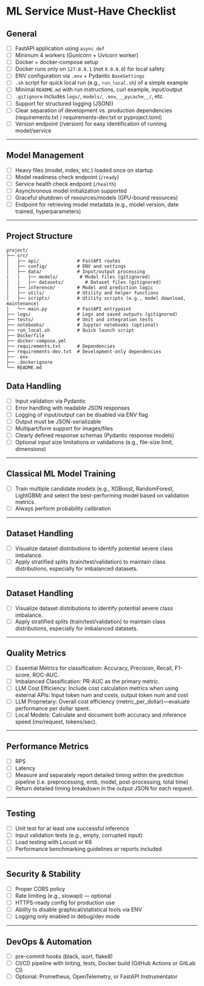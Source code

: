 # ML Service Must-Have Checklist

## General
- [ ] FastAPI application using `async def`
- [ ] Minimum 4 workers (Gunicorn + Uvicorn worker)
- [ ] Docker + docker-compose setup
- [ ] Docker runs only on `127.0.0.1` (not `0.0.0.0`) for local safety
- [ ] ENV configuration via `.env` + Pydantic `BaseSettings`
- [ ] `.sh` script for quick local run (e.g., `run_local.sh`) of a simple example
- [ ] Minimal `README.md` with run instructions, curl example, input/output
- [ ] `.gitignore` includes `logs/`, `models/`, `.env`, `__pycache__/`, etc.
- [ ]  Support for structured logging (JSON))
- [ ]  Clear separation of development vs. production dependencies (requirements.txt / requirements-dev.txt or pyproject.toml)
- [ ]  Version endpoint (/version) for easy identification of running model/service

---

## Model Management
- [ ] Heavy files (model, index, etc.) loaded once on startup
- [ ] Model readiness check endpoint (`/ready`)
- [ ] Service health check endpoint (`/health`)
- [ ] Asynchronous model initialization supported
- [ ] Graceful shutdown of resources/models (GPU-bound resources)
- [ ] Endpoint for retrieving model metadata (e.g., model version, date trained, hyperparameters)

---

## Project Structure
```plaintext
project/
├── src/
│   ├── api/              # FastAPI routes
│   ├── config/           # ENV and settings
│   ├── data/             # Input/output processing
|   |   ├── models/        # Model files (gitignored)
|   |   ├── datasets/        # Dataset files (gitignored)
│   ├── inference/        # Model and prediction logic
│   ├── utils/            # Utility and helper functions
|   ├── scripts/          # Utility scripts (e.g., model download, maintenance)
│   └── main.py           # FastAPI entrypoint
├── logs/                 # Logs and saved outputs (gitignored)
├── tests/                # Unit and integration tests
├── notebooks/            # Jupyter notebooks (optional)
├── run_local.sh          # Quick launch script
├── Dockerfile
├── docker-compose.yml
├── requirements.txt      # Dependencies
├── requirements-dev.txt  # Development-only dependencies
├── .env
├── .dockerignore
└── README.md

```

## Data Handling
- [ ] Input validation via Pydantic  
- [ ] Error handling with readable JSON responses  
- [ ] Logging of input/output can be disabled via ENV flag  
- [ ] Output must be JSON-serializable  
- [ ] Multipart/form support for images/files
- [ ] Clearly defined response schemas (Pydantic response models)
- [ ] Optional input size limitations or validations (e.g., file-size limit, dimensions)

---

## Classical ML Model Training
- [ ] Train multiple candidate models (e.g., XGBoost, RandomForest, LightGBM) and select the best-performing model based on validation metrics.
- [ ] Always perform probability calibration

---

## Dataset Handling
- [ ] Visualize dataset distributions to identify potential severe class imbalance.
- [ ] Apply stratified splits (train/test/validation) to maintain class distributions, especially for imbalanced datasets.

---

## Dataset Handling
- [ ] Visualize dataset distributions to identify potential severe class imbalance.
- [ ] Apply stratified splits (train/test/validation) to maintain class distributions, especially for imbalanced datasets.

---

## Quality Metrics
- [ ] Essential Metrics for classification: Accuracy, Precision, Recall, F1-score, ROC-AUC.
- [ ] Imbalanced Classification: PR-AUC as the primary metric.
- [ ] LLM Cost Efficiency: Include cost calculation metrics when using external APIs: Input token num and costs, output token num and cost
- [ ] LLM Proprietary: Overall cost efficiency (metric_per_dollar)—evaluate performance per dollar spent.
- [ ]  Local Models: Calculate and document both accuracy and inference speed (ms/request, tokens/sec).

---

## Performance Metrics
- [ ] RPS
- [ ] Latency
- [ ] Measure and separately report detailed timing within the prediction pipeline (i.e. preprocessing, emb, model, post-processing, total time)
- [ ]  Return detailed timing breakdown in the output JSON for each request.

---

## Testing
- [ ] Unit test for at least one successful inference  
- [ ] Input validation tests (e.g., empty, corrupted input)  
- [ ] Load testing with Locust or K6
- [ ]  Performance benchmarking guidelines or reports included

---

##  Security & Stability
- [ ] Proper CORS policy  
- [ ] Rate limiting (e.g., slowapi) — optional  
- [ ] HTTPS-ready config for production use  
- [ ] Ability to disable graphical/statistical tools via ENV  
- [ ] Logging only enabled in debug/dev mode  

---

## DevOps & Automation
- [ ] pre-commit hooks (black, isort, flake8)  
- [ ] CI/CD pipeline with linting, tests, Docker build (GitHub Actions or GitLab CI)  
- [ ] Optional: Prometheus, OpenTelemetry, or FastAPI Instrumentator  
